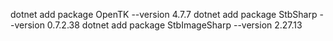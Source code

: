 dotnet add package OpenTK --version 4.7.7
dotnet add package StbSharp --version 0.7.2.38
dotnet add package StbImageSharp --version 2.27.13